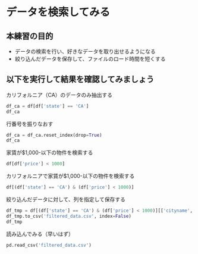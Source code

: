 # データを検索してみる

## 本練習の目的

- データの検索を行い、好きなデータを取り出せるようになる
- 絞り込んだデータを保存して、ファイルのロード時間を短くする

## 以下を実行して結果を確認してみましょう

カリフォルニア（CA）のデータのみ抽出する

```python
df_ca = df[df['state'] == 'CA']
df_ca
```

行番号を振りなおす

```python
df_ca = df_ca.reset_index(drop=True)
df_ca
```

家賃が$1,000-以下の物件を検索する

```python
df[df['price'] < 1000]
```

カリフォルニアで家賃が$1,000-以下の物件を検索する

```python
df[(df['state'] == 'CA') & (df['price'] < 1000)]
```

絞り込んだデータに対して、列を指定して保存する

```python
df_tmp = df[(df['state'] == 'CA') & (df['price'] < 1000)][['cityname', 'price', 'square_feet', ]]
df_tmp.to_csv('filtered_data.csv', index=False)
df_tmp
```

読み込んでみる（早いはず）

```python
pd.read_csv('filtered_data.csv')
```

